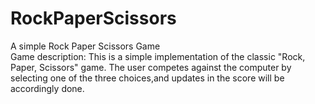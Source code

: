 # RockPaperScissors
A simple Rock Paper Scissors Game
<br>
Game description: This is a simple implementation of the classic "Rock, Paper, Scissors" game. The user competes against the computer by selecting one of the three choices,and updates in the score will be accordingly done.
